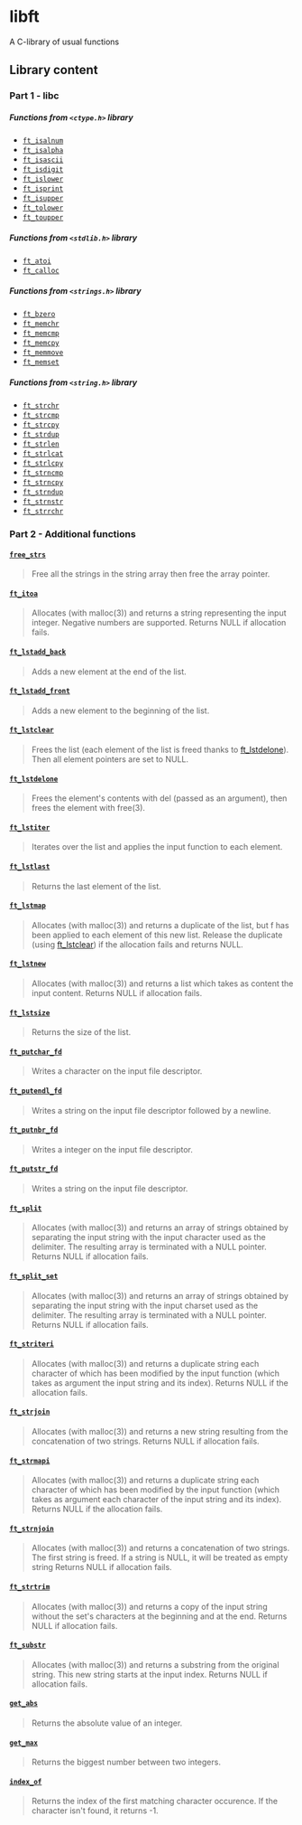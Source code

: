 # libft
A C-library of usual functions

## Library content

### Part 1 - libc

##### Functions from `<ctype.h>` library

* [`ft_isalnum`](srcs/ctype/ft_isalnum.c)
* [`ft_isalpha`](srcs/ctype/ft_isalpha.c)
* [`ft_isascii`](srcs/ctype/ft_isascii.c)
* [`ft_isdigit`](srcs/ctype/ft_isdigit.c)
* [`ft_islower`](srcs/ctype/ft_islower.c)
* [`ft_isprint`](srcs/ctype/ft_isprint.c)
* [`ft_isupper`](srcs/ctype/ft_isupper.c)
* [`ft_tolower`](srcs/ctype/ft_tolower.c)
* [`ft_toupper`](srcs/ctype/ft_toupper.c)

##### Functions from `<stdlib.h>` library

* [`ft_atoi`](srcs/conv/ft_atoi.c)
* [`ft_calloc`](srcs/memory/ft_calloc.c)

##### Functions from `<strings.h>` library

* [`ft_bzero`](srcs/memory/ft_bzero.c)
* [`ft_memchr`](srcs/memory/ft_memchr.c)
* [`ft_memcmp`](srcs/memory/ft_memcmp.c)
* [`ft_memcpy`](srcs/memory/ft_memcpy.c)
* [`ft_memmove`](srcs/memory/ft_memmove.c)
* [`ft_memset`](srcs/memory/ft_memset.c)

##### Functions from `<string.h>` library

* [`ft_strchr`](srcs/strings/ft_strchr.c)
* [`ft_strcmp`](srcs/strings/ft_strcmp.c)
* [`ft_strcpy`](srcs/strings/ft_strcpy.c)
* [`ft_strdup`](srcs/strings/ft_strdup.c)
* [`ft_strlen`](srcs/strings/ft_strlen.c)
* [`ft_strlcat`](srcs/strings/ft_strlcat.c)
* [`ft_strlcpy`](srcs/strings/ft_strlcpy.c)
* [`ft_strncmp`](srcs/strings/ft_strncmp.c)
* [`ft_strncpy`](srcs/strings/ft_strncpy.c)
* [`ft_strndup`](srcs/strings/ft_strndup.c)
* [`ft_strnstr`](srcs/strings/ft_strnstr.c)
* [`ft_strrchr`](srcs/strings/ft_strrchr.c)

### Part 2 - Additional functions

#### [`free_strs`](srcs/free/free_strs.c)
> Free all the strings in the string array then free the array pointer.

#### [`ft_itoa`](srcs/conv/ft_itoa.c)
> Allocates (with malloc(3)) and returns a string
> representing the input integer.
> Negative numbers are supported.
> Returns NULL if allocation fails.

#### [`ft_lstadd_back`](srcs/list/ft_lstadd_back.c)
> Adds a new element at the end of the list.

#### [`ft_lstadd_front`](srcs/list/ft_lstadd_front.c)
> Adds a new element to the beginning of the list.

#### [`ft_lstclear`](srcs/list/ft_lstclear.c)
> Frees the list (each element of the list is freed thanks to [ft_lstdelone](srcs/list/ft_lstdelone.c)).
> Then all element pointers are set to NULL.

#### [`ft_lstdelone`](srcs/list/ft_lstdelone.c)
> Frees the element's contents with del (passed as an argument),
> then frees the element with free(3).

#### [`ft_lstiter`](srcs/list/ft_lstiter.c)
> Iterates over the list and applies the input function to each element.

#### [`ft_lstlast`](srcs/list/ft_lstlast.c)
> Returns the last element of the list.

#### [`ft_lstmap`](srcs/list/ft_lstmap.c)
> Allocates (with malloc(3)) and returns a duplicate of the list,
> but f has been applied to each element of this new list.
> Release the duplicate (using [ft_lstclear](srcs/list/ft_lstclear.c))
> if the allocation fails and returns NULL.

#### [`ft_lstnew`](srcs/list/ft_lstnew.c)
> Allocates (with malloc(3)) and returns a list which takes
> as content the input content.
> Returns NULL if allocation fails.

#### [`ft_lstsize`](srcs/list/ft_lstsize.c)
> Returns the size of the list.
#### [`ft_putchar_fd`](srcs/output/ft_putchar_fd.c)
> Writes a character on the input file descriptor.

#### [`ft_putendl_fd`](srcs/output/ft_putendl_fd.c)
> Writes a string on the input file descriptor followed by a newline.

#### [`ft_putnbr_fd`](srcs/output/ft_putnbr_fd.c)
> Writes a integer on the input file descriptor.

#### [`ft_putstr_fd`](srcs/output/ft_putstr_fd.c)
> Writes a string on the input file descriptor.

#### [`ft_split`](srcs/strings/ft_split.c)
> Allocates (with malloc(3)) and returns an array of strings obtained by
> separating the input string with the input character used as the delimiter.
> The resulting array is terminated with a NULL pointer.
> Returns NULL if allocation fails.

#### [`ft_split_set`](srcs/strings/ft_split_set.c)
> Allocates (with malloc(3)) and returns an array of strings obtained by
> separating the input string with the input charset used as the delimiter.
> The resulting array is terminated with a NULL pointer.
> Returns NULL if allocation fails.

#### [`ft_striteri`](srcs/strings/ft_striteri.c)
> Allocates (with malloc(3)) and returns a duplicate string each character
> of which has been modified by the input function
> (which takes as argument the input string and its index).
> Returns NULL if the allocation fails.

#### [`ft_strjoin`](srcs/strings/ft_strjoin.c)
> Allocates (with malloc(3)) and returns a new string resulting from
> the concatenation of two strings.
> Returns NULL if allocation fails.

#### [`ft_strmapi`](srcs/strings/ft_strmapi.c)
> Allocates (with malloc(3)) and returns a duplicate string each character
> of which has been modified by the input function
> (which takes as argument each character of the input string and its index).
> Returns NULL if the allocation fails.

#### [`ft_strnjoin`](srcs/strings/ft_strnjoin.c)
> Allocates (with malloc(3)) and returns a concatenation of two strings.
> The first string is freed.
> If a string is NULL, it will be treated as empty string
> Returns NULL if allocation fails.

#### [`ft_strtrim`](srcs/strings/ft_strtrim.c)
> Allocates (with malloc(3)) and returns a copy of the input string without
> the set's characters at the beginning and at the end.
> Returns NULL if allocation fails.

#### [`ft_substr`](srcs/strings/ft_substr.c)
> Allocates (with malloc(3)) and returns a substring from the original string.
> This new string starts at the input index.
> Returns NULL if allocation fails.

#### [`get_abs`](srcs/math/get_abs.c)
> Returns the absolute value of an integer.

#### [`get_max`](srcs/math/get_max.c)
> Returns the biggest number between two integers.

#### [`index_of`](srcs/strings/index_of.c)
> Returns the index of the first matching character occurence.
> If the character isn't found, it returns -1.
